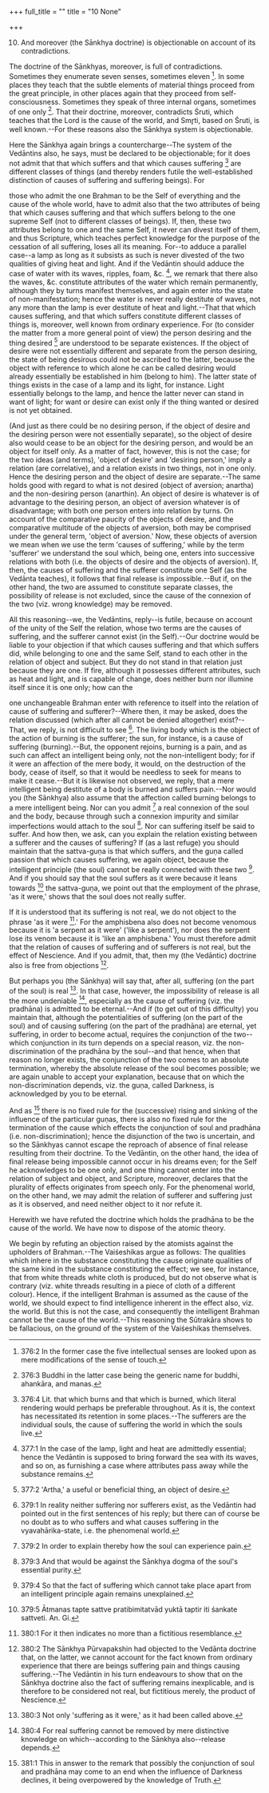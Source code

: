 +++
full_title = ""
title = "10 None"

+++


10. And moreover (the Sānkhya doctrine) is objectionable on account of its contradictions.

The doctrine of the Sānkhyas, moreover, is full of contradictions. Sometimes they enumerate seven senses, sometimes eleven [^fn_338]. In some places they teach that the subtle elements of material things proceed from the great principle, in other places again that they proceed from self-consciousness. Sometimes they speak of three internal organs, sometimes of one only [^fn_339]. That their doctrine, moreover, contradicts Śruti, which teaches that the Lord is the cause of the world, and Smr̥ti, based on Śruti, is well known.--For these reasons also the Sānkhya system is objectionable.

[^fn_338]: 376:2 In the former case the five intellectual senses are looked upon as mere modifications of the sense of touch.

[^fn_339]: 376:3 Buddhi in the latter case being the generic name for buddhi, ahankāra, and manas.

Here the Sānkhya again brings a countercharge--The system of the Vedāntins also, he says, must be declared to be objectionable; for it does not admit that that which suffers and that which causes suffering [^fn_340] are different classes of things (and thereby renders futile the well-established distinction of causes of suffering and suffering beings). For

[^fn_340]: 376:4 Lit. that which burns and that which is burned, which literal rendering would perhaps be preferable throughout. As it is, the context has necessitated its retention in some places.--The sufferers are the individual souls, the cause of suffering the world in which the souls live.

those who admit the one Brahman to be the Self of everything and the cause of the whole world, have to admit also that the two attributes of being that which causes suffering and that which suffers belong to the one supreme Self (not to different classes of beings). If, then, these two attributes belong to one and the same Self, it never can divest itself of them, and thus Scripture, which teaches perfect knowledge for the purpose of the cessation of all suffering, loses all its meaning. For--to adduce a parallel case--a lamp as long as it subsists as such is never divested of the two qualities of giving heat and light. And if the Vedāntin should adduce the case of water with its waves, ripples, foam, &c. [^fn_341], we remark that there also the waves, &c. constitute attributes of the water which remain permanently, although they by turns manifest themselves, and again enter into the state of non-manifestation; hence the water is never really destitute of waves, not any more than the lamp is ever destitute of heat and light.--That that which causes suffering, and that which suffers constitute different classes of things is, moreover, well known from ordinary experience. For (to consider the matter from a more general point of view) the person desiring and the thing desired [^fn_342] are understood to be separate existences. If the object of desire were not essentially different and separate from the person desiring, the state of being desirous could not be ascribed to the latter, because the object with reference to which alone he can be called desiring would already essentially be established in him (belong to him). The latter state of things exists in the case of a lamp and its light, for instance. Light essentially belongs to the lamp, and hence the latter never can stand in want of light; for want or desire can exist only if the thing wanted or desired is not yet obtained.

[^fn_341]: 377:1 In the case of the lamp, light and heat are admittedly essential; hence the Vedāntin is supposed to bring forward the sea with its waves, and so on, as furnishing a case where attributes pass away while the substance remains.

[^fn_342]: 377:2 'Artha,' a useful or beneficial thing, an object of desire.

(And just as there could be no desiring person, if the object of desire and the desiring person were not essentially separate), so the object of desire also would cease to be an object for the desiring person, and would be an object for itself only. As a matter of fact, however, this is not the case; for the two ideas (and terms), 'object of desire' and 'desiring person,' imply a relation (are correlative), and a relation exists in two things, not in one only. Hence the desiring person and the object of desire are separate.--The same holds good with regard to what is not desired (object of aversion; anartha) and the non-desiring person (anarthin). An object of desire is whatever is of advantage to the desiring person, an object of aversion whatever is of disadvantage; with both one person enters into relation by turns. On account of the comparative paucity of the objects of desire, and the comparative multitude of the objects of aversion, both may be comprised under the general term, 'object of aversion.' Now, these objects of aversion we mean when we use the term 'causes of suffering,' while by the term 'sufferer' we understand the soul which, being one, enters into successive relations with both (i.e. the objects of desire and the objects of aversion). If, then, the causes of suffering and the sufferer constitute one Self (as the Vedānta teaches), it follows that final release is impossible.--But if, on the other hand, the two are assumed to constitute separate classes, the possibility of release is not excluded, since the cause of the connexion of the two (viz. wrong knowledge) may be removed.

All this reasoning--we, the Vedāntins, reply--is futile, because on account of the unity of the Self the relation, whose two terms are the causes of suffering, and the sufferer cannot exist (in the Self).--Our doctrine would be liable to your objection if that which causes suffering and that which suffers did, while belonging to one and the same Self, stand to each other in the relation of object and subject. But they do not stand in that relation just because they are one. If fire, although it possesses different attributes, such as heat and light, and is capable of change, does neither burn nor illumine itself since it is one only; how can the

one unchangeable Brahman enter with reference to itself into the relation of cause of suffering and sufferer?--Where then, it may be asked, does the relation discussed (which after all cannot be denied altogether) exist?--That, we reply, is not difficult to see [^fn_343]. The living body which is the object of the action of burning is the sufferer; the sun, for instance, is a cause of suffering (burning).--But, the opponent rejoins, burning is a pain, and as such can affect an intelligent being only, not the non-intelligent body; for if it were an affection of the mere body, it would, on the destruction of the body, cease of itself, so that it would be needless to seek for means to make it cease.--But it is likewise not observed, we reply, that a mere intelligent being destitute of a body is burned and suffers pain.--Nor would you (the Sānkhya) also assume that the affection called burning belongs to a mere intelligent being. Nor can you admit [^fn_344] a real connexion of the soul and the body, because through such a connexion impurity and similar imperfections would attach to the soul [^fn_345]. Nor can suffering itself be said to suffer. And how then, we ask, can you explain the relation existing between a sufferer and the causes of suffering? If (as a last refuge) you should maintain that the sattva-guṇa is that which suffers, and the guṇa called passion that which causes suffering, we again object, because the intelligent principle (the soul) cannot be really connected with these two [^fn_346]. And if you should say that the soul suffers as it were because it leans towards [^fn_347] the sattva-guṇa, we point out that the employment of the phrase, 'as it were,' shows that the soul does not really suffer.

[^fn_343]: 379:1 In reality neither suffering nor sufferers exist, as the Vedāntin had pointed out in the first sentences of his reply; but there can of course be no doubt as to who suffers and what causes suffering in the vyavahārika-state, i.e. the phenomenal world.

[^fn_344]: 379:2 In order to explain thereby how the soul can experience pain.

[^fn_345]: 379:3 And that would be against the Sānkhya dogma of the soul's essential purity.

[^fn_346]: 379:4 So that the fact of suffering which cannot take place apart from an intelligent principle again remains unexplained.

[^fn_347]: 379:5 Ātmanas tapte sattve pratibimitatvād yuktā taptir iti śankate sattveti. An. Gi.

 If it is understood that its suffering is not real, we do not object to the phrase 'as it were [^fn_348].' For the amphisbena also does not become venomous because it is 'a serpent as it were' ('like a serpent'), nor does the serpent lose its venom because it is 'like an amphisbena.' You must therefore admit that the relation of causes of suffering and of sufferers is not real, but the effect of Nescience. And if you admit, that, then my (the Vedāntic) doctrine also is free from objections [^fn_349].

[^fn_348]: 380:1 For it then indicates no more than a fictitious resemblance.

[^fn_349]: 380:2 The Sānkhya Pūrvapakshin had objected to the Vedānta doctrine that, on the latter, we cannot account for the fact known from ordinary experience that there are beings suffering pain and things causing suffering.--The Vedāntin in his turn endeavours to show that on the Sānkhya doctrine also the fact of suffering remains inexplicable, and is therefore to be considered not real, but fictitious merely, the product of Nescience.

But perhaps you (the Sānkhya) will say that, after all, suffering (on the part of the soul) is real [^fn_350]. In that case, however, the impossibility of release is all the more undeniable [^fn_351], especially as the cause of suffering (viz. the pradhāna) is admitted to be eternal.--And if (to get out of this difficulty) you maintain that, although the potentialities of suffering (on the part of the soul) and of causing suffering (on the part of the pradhāna) are eternal, yet suffering, in order to become actual, requires the conjunction of the two--which conjunction in its turn depends on a special reason, viz. the non-discrimination of the pradhāna by the soul--and that hence, when that reason no longer exists, the conjunction of the two comes to an absolute termination, whereby the absolute release of the soul becomes possible; we are again unable to accept your explanation, because that on which the non-discrimination depends, viz. the guṇa, called Darkness, is acknowledged by you to be eternal.

[^fn_350]: 380:3 Not only 'suffering as it were,' as it had been called above.

[^fn_351]: 380:4 For real suffering cannot be removed by mere distinctive knowledge on which--according to the Sānkhya also--release depends.

 And as  [^fn_352] there is no fixed rule for the (successive) rising and sinking of the influence of the particular guṇas, there is also no fixed rule for the termination of the cause which effects the conjunction of soul and pradhāna (i.e. non-discrimination); hence the disjunction of the two is uncertain, and so the Sānkhyas cannot escape the reproach of absence of final release resulting from their doctrine. To the Vedāntin, on the other hand, the idea of final release being impossible cannot occur in his dreams even; for the Self he acknowledges to be one only, and one thing cannot enter into the relation of subject and object, and Scripture, moreover, declares that the plurality of effects originates from speech only. For the phenomenal world, on the other hand, we may admit the relation of sufferer and suffering just as it is observed, and need neither object to it nor refute it.

[^fn_352]: 381:1 This in answer to the remark that possibly the conjunction of soul and pradhāna may come to an end when the influence of Darkness declines, it being overpowered by the knowledge of Truth.

Herewith we have refuted the doctrine which holds the pradhāna to be the cause of the world. We have now to dispose of the atomic theory.

We begin by refuting an objection raised by the atomists against the upholders of Brahman.--The Vaiśeshikas argue as follows: The qualities which inhere in the substance constituting the cause originate qualities of the same kind in the substance constituting the effect; we see, for instance, that from white threads white cloth is produced, but do not observe what is contrary (viz. white threads resulting in a piece of cloth of a different colour). Hence, if the intelligent Brahman is assumed as the cause of the world, we should expect to find intelligence inherent in the effect also, viz. the world. But this is not the case, and consequently the intelligent Brahman cannot be the cause of the world.--This reasoning the Sūtrakāra shows to be fallacious, on the ground of the system of the Vaiśeshikas themselves.

